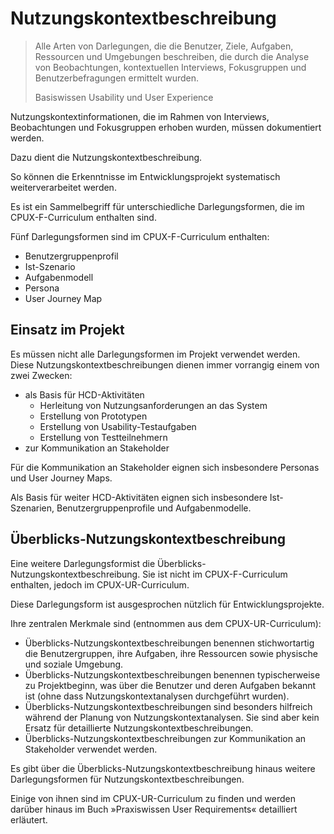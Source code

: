 # Nutzungskontextbeschreibung

> Alle Arten von Darlegungen, die die Benutzer, Ziele, Aufgaben,
> Ressourcen und Umgebungen beschreiben, die durch die Analyse von
> Beobachtungen, kontextuellen Interviews, Fokusgruppen und
> Benutzerbefragungen ermittelt wurden.
>
> Basiswissen Usability und User Experience

Nutzungskontextinformationen, die im Rahmen von Interviews,
Beobachtungen und Fokusgruppen erhoben wurden, müssen dokumentiert werden.

Dazu dient die Nutzungskontextbeschreibung.

So können die Erkenntnisse im Entwicklungsprojekt systematisch
weiterverarbeitet werden.

Es ist ein Sammelbegriff für unterschiedliche Darlegungsformen,
die im CPUX-F-Curriculum enthalten sind.

Fünf Darlegungsformen sind im CPUX-F-Curriculum enthalten:

- Benutzergruppenprofil
- Ist-Szenario
- Aufgabenmodell
- Persona
- User Journey Map

## Einsatz im Projekt

Es müssen nicht alle Darlegungsformen im Projekt verwendet werden.
Diese Nutzungskontextbeschreibungen dienen immer vorrangig einem von
zwei Zwecken:

- als Basis für HCD-Aktivitäten
  - Herleitung von Nutzungsanforderungen an das System
  - Erstellung von Prototypen
  - Erstellung von Usability-Testaufgaben
  - Erstellung von Testteilnehmern
- zur Kommunikation an Stakeholder

Für die Kommunikation an Stakeholder eignen sich insbesondere
Personas und User Journey Maps.

Als Basis für weiter HCD-Aktivitäten eignen sich insbesondere
Ist-Szenarien, Benutzergruppenprofile und Aufgabenmodelle.

## Überblicks-Nutzungskontextbeschreibung

Eine weitere Darlegungsformist die Überblicks-Nutzungskontextbeschreibung.
Sie ist nicht im CPUX-F-Curriculum enthalten, jedoch im CPUX-UR-Curriculum.

Diese Darlegungsform ist ausgesprochen nützlich für Entwicklungsprojekte.

Ihre zentralen Merkmale sind (entnommen aus dem CPUX-UR-Curriculum):

- Überblicks-Nutzungskontextbeschreibungen benennen stichwortartig
  die Benutzergruppen, ihre Aufgaben, ihre Ressourcen sowie physische
  und soziale Umgebung.
- Überblicks-Nutzungskontextbeschreibungen benennen typischerweise zu
  Projektbeginn, was über die Benutzer und deren Aufgaben bekannt ist
  (ohne dass Nutzungskontextanalysen durchgeführt wurden).
- Überblicks-Nutzungskontextbeschreibungen sind besonders hilfreich während
  der Planung von Nutzungskontextanalysen. Sie sind aber kein Ersatz für
  detaillierte Nutzungskontextbeschreibungen.
- Überblicks-Nutzungskontextbeschreibungen zur Kommunikation an Stakeholder
  verwendet werden.

Es gibt über die Überblicks-Nutzungskontextbeschreibung hinaus weitere
Darlegungsformen für Nutzungskontextbeschreibungen.

Einige von ihnen sind im CPUX-UR-Curriculum zu finden und werden darüber
hinaus im Buch »Praxiswissen User Requirements« detailliert erläutert.
